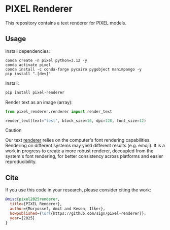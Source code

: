 # PIXEL Renderer

This repository contains a text renderer for PIXEL models.

## Usage

Install dependencies:

```shell
conda create -n pixel python=3.12 -y
conda activate pixel
conda install -c conda-forge pycairo pygobject manimpango -y
pip install ".[dev]"
```

Install:

```bash
pip install pixel-renderer
```

Render text as an image (array):

```python
from pixel_renderer.renderer import render_text

render_text(text="test", block_size=16, dpi=120, font_size=12)
```

> [!CAUTION]
> Our text [renderer](./pixel_renderer/renderer.py) relies on the computer's font rendering capabilities.
> Rendering on different systems may yield different results (e.g. emoji).
> It is a work in progress to create a more robust renderer, decoupled from the system's font rendering,
> for better consistency across platforms and easier reproducibility.

## Cite

If you use this code in your research, please consider citing the work:

```bibtex
@misc{pixel2025renderer,
  title={PIXEL Renderer},
  author={Moryossef, Amit and Kesen, Ilker},
  howpublished={\url{https://github.com/sign/pixel-renderer}},
  year={2025}
}
```